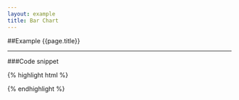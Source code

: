```yaml
---
layout: example
title: Bar Chart
---
```


##Example {{page.title}}

<div id='placeholder' class='example-placeholder'></div>

---

###Code snippet

{% highlight html %}
<div id='placeholder' width="600px" height="400px"></div>
<script>
Vizabi('BarChart', document.getElementById('placeholder'), {
    state: {
        time: {
            value: '2000'
        },
        marker: {
            axis_y: {
                use: 'indicator',
                which: 'lex',
                min: 75,
                max: 83,
                scaleType: 'linear'
            },
            axis_x: {
                use: 'property',
                which: 'geo.name'
            },
            color: {
                use: 'property',
                which: 'geo.name'
            }
        },
        entities: {
            show: {
                geo: [
                    'swe',
                    'usa',
                    'nor',
                    'can'
                ]
            }
        }
    }
});
</script>
{% endhighlight %}

<script defer>
Vizabi('BarChart', document.getElementById('placeholder'), {
    state: {
        time: {
            value: '2000'
        },
        marker: {
            axis_y: {
                use: 'indicator',
                which: 'lex',
                min: 75,
                max: 83,
                scaleType: 'linear'
            },
            axis_x: {
                use: 'property',
                which: 'geo.name'
            },
            color: {
                use: 'property',
                which: 'geo.name'
            }
        },
        entities: {
            show: {
                geo: [
                    'swe',
                    'usa',
                    'nor',
                    'can'
                ]
            }
        }
    },
    data: {
        reader: 'csv',
        path: '/preview/data/waffles/basic-indicators.csv'
    }
});
</script>